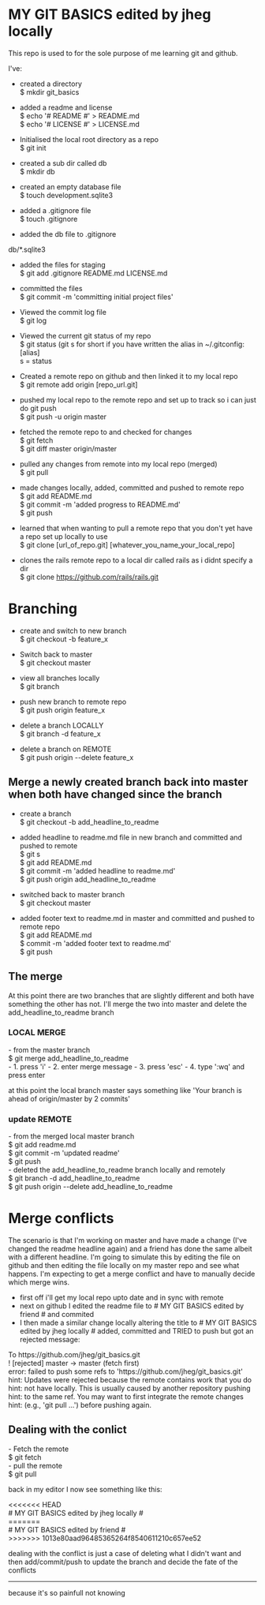 # MY GIT BASICS edited by jheg locally #


This repo is used to for the sole purpose of me learning git and github.

I've:
- created a directory<br /> 
$ mkdir git_basics<br />

- added a readme and license<br />
$ echo '# README #' > README.md<br />
$ echo '# LICENSE #' > LICENSE.md<br />

- Initialised the local root directory as a repo<br /> 
$ git init<br />

- created a sub dir called db<br />
$ mkdir db<br />
- created an empty database file<br />
$ touch development.sqlite3<br q/>

- added a .gitignore file<br />
$ touch .gitignore<br />
- added the db file to .gitignore<br />

db/*.sqlite3<br />

- added the files for staging <br />
$ git add .gitignore README.md LICENSE.md<br />
- committed the files <br />
$ git commit -m 'committing initial project files'<br />

- Viewed the commit log file<br />
$ git log<br />

- Viewed the current git status of my repo<br />
$ git status (git s for short if you have written the alias in ~/.gitconfig:<br />
[alias]<br />
s = status<br />

- Created a remote repo on github and then linked it to my local repo<br />
$ git remote add origin [repo_url.git]<br />
- pushed my local repo to the remote repo and set up to track so i can just do git push<br />
$ git push -u origin master<br />

- fetched the remote repo to and checked for changes<br />
$ git fetch<br />
$ git diff master origin/master<br />

- pulled any changes from remote into my local repo (merged)<br />
$ git pull<br />

- made changes locally, added, committed and pushed to remote repo <br />
$ git add README.md<br />
$ git commit -m 'added progress to README.md'<br />
$ git push<br />

- learned that when wanting to pull a remote repo that you don't yet have a repo set up locally to use<br />
$ git clone [url_of_repo.git] [whatever_you_name_your_local_repo]<br />
- clones the rails remote repo to a local dir called rails as i didnt specify a dir<br />
$ git clone https://github.com/rails/rails.git<br />

<h1>Branching</h1>

- create and switch to new branch<br /> 
$ git checkout -b feature_x<br />

- Switch back to master<br />
$ git checkout master<br />

- view all branches locally<br />
$ git branch<br />

- push new branch to remote repo<br />
$ git push origin feature_x<br />

- delete a branch LOCALLY<br />
$ git branch -d feature_x<br />
- delete a branch on REMOTE<br />
$ git push origin --delete feature_x<br />

<h2>Merge a newly created branch back into master when both have changed since the branch</h2>

- create a branch<br />
$ git checkout -b add_headline_to_readme<br />

- added headline to readme.md file in new branch and committed and pushed to remote<br />
$ git s<br />
$ git add README.md<br />
$ git commit -m 'added headline to readme.md'<br />
$ git push origin add_headline_to_readme<br />

- switched back to master branch<br />
$ git checkout master<br />

- added footer text to readme.md in master and committed and pushed to remote repo<br />
$ git add README.md<br />
$ commit -m 'added footer text to readme.md'<br />
$ git push<br />

<h2>The merge</h2>
<p>At this point there are two branches that are slightly different and both have something the other has not. I'll merge the two into master and delete the add_headline_to_readme branch</p>
<h3>LOCAL MERGE</h3>
- from the master branch<br /> 
$ git merge add_headline_to_readme<br />
- 1. press 'i'
- 2. enter merge message
- 3. press 'esc'
- 4. type ':wq' and press enter

<p>at this point the local branch master says something like 'Your branch is ahead of origin/master by 2 commits'</p>

<h3>update REMOTE</h3>
- from the merged local master branch<br />
$ git add readme.md<br />
$ git commit -m 'updated readme'<br />
$ git push<br />
- deleted the add_headline_to_readme branch locally and remotely<br />
$ git branch -d add_headline_to_readme<br />
$ git push origin --delete add_headline_to_readme<br />

<h1>Merge conflicts</h1>
<p>The scenario is that I'm working on master and have made a change (I've changed the readme headline again) and a friend has done the same albeit with a different headline. I'm going to simulate this by editing the file on github and then editing the file locally on my master repo and see what happens. I'm expecting to get a merge conflict and have to manually decide which merge wins.</p>

- first off i'll get my local repo upto date and in sync with remote<br />
- next on github I edited the readme file to # MY GIT BASICS edited by friend # and commited<br />
- I then made a similar change locally altering the title to # MY GIT BASICS edited by jheg locally # added, committed and TRIED to push but got an rejected message:<br />

<p>To https://github.com/jheg/git_basics.git<br />
 ! [rejected]        master -> master (fetch first)<br />
error: failed to push some refs to 'https://github.com/jheg/git_basics.git'<br />
hint: Updates were rejected because the remote contains work that you do<br />
hint: not have locally. This is usually caused by another repository pushing<br />
hint: to the same ref. You may want to first integrate the remote changes<br />
hint: (e.g., 'git pull ...') before pushing again.</p>

<h2>Dealing with the conlict</h2>
- Fetch the remote<br />
$ git fetch<br />
- pull the remote<br />
$ git pull<br />

<p>back in my editor I now see something like this:</p>


<p><<<<<<< HEAD<br />
# MY GIT BASICS edited by jheg locally #<br />
=======<br />
# MY GIT BASICS edited by friend #<br />
>>>>>>> 1013e80aad96485365264f8540611210c657ee52</p>

<p>dealing with the conflict is just a case of deleting what I didn't want and then add/commit/push to update the branch and decide the fate of the conflicts</p>

<hr>
<footer>because it's so painfull not knowing</footer>









